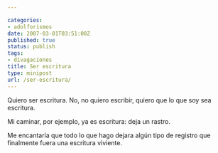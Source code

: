 ```yaml
---

categories:
- adolforismos
date: 2007-03-01T03:51:00Z
published: true
status: publish
tags:
- divagaciones
title: Ser escritura
type: minipost
url: /ser-escritura/
---
```


Quiero ser escritura. No, no quiero escribir, quiero que lo que soy sea escritura.

Mi caminar, por ejemplo, ya es escritura: deja un rastro.

Me encantaría que todo lo que hago dejara algún tipo de registro que finalmente fuera una escritura viviente.
